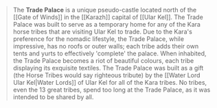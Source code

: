 > The **Trade Palace** is a unique pseudo-castle located north of the [[Gate of Winds]] in the [[Karazh]] capital of [[Ular Kel]]. The Trade Palace was built to serve as a temporary home for any of the Kara horse tribes that are visiting Ular Kel to trade. Due to the Kara's preference for the nomadic lifestyle, the Trade Palace, while impressive, has no roofs or outer walls; each tribe adds their own tents and yurts to effectively 'complete' the palace. When inhabited, the Trade Palace becomes a riot of beautiful colours, each tribe displaying its exquisite textiles. The Trade Palace was built as a gift (the Horse Tribes would say righteous tribute) by the [[Water Lord Ular Kel|Water Lords]] of Ular Kel for all of the Kara tribes. No tribes, even the 13 great tribes, spend too long at the Trade Palace, as it was intended to be shared by all.








